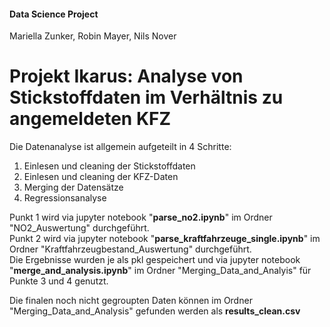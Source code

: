 #### Data Science Project
 Mariella Zunker, Robin Mayer, Nils Nover


# Projekt Ikarus: Analyse von Stickstoffdaten im Verhältnis zu angemeldeten KFZ

Die Datenanalyse ist allgemein aufgeteilt in 4 Schritte:

 1. Einlesen und cleaning der Stickstoffdaten 
 2. Einlesen und cleaning der KFZ-Daten
 3. Merging der Datensätze
 4. Regressionsanalyse

Punkt 1 wird via jupyter notebook "<b>parse_no2.ipynb</b>" im Ordner "NO2_Auswertung" durchgeführt.  
Punkt 2 wird via jupyter notebook "<b>parse_kraftfahrzeuge_single.ipynb</b>" im Ordner "Kraftfahrzeugbestand_Auswertung" durchgeführt.  
Die Ergebnisse wurden je als pkl gespeichert und via jupyter notebook "<b>merge_and_analysis.ipynb</b>" im Ordner "Merging_Data_and_Analyis"
für Punkte 3 und 4 genutzt.

Die finalen noch nicht gegroupten Daten können im Ordner "Merging_Data_and_Analysis" gefunden werden als <b>results_clean.csv</b>
